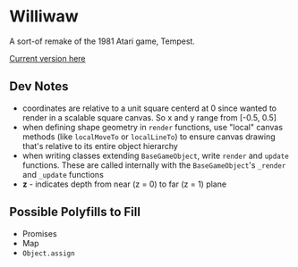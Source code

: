 # Williwaw

A sort-of remake of the 1981 Atari game, Tempest.

[Current version here](http://www.derekmiranda.com/williwaw/)

## Dev Notes

- coordinates are relative to a unit square centerd at 0 since wanted to render in a scalable square canvas. So x and y range from [-0.5, 0.5]
- when defining shape geometry in `render` functions, use "local" canvas methods (like `localMoveTo` or `localLineTo`) to ensure canvas drawing that's relative to its entire object hierarchy
- when writing classes extending `BaseGameObject`, write `render` and `update` functions. These are called internally with the `BaseGameObject`'s `_render` and `_update` functions
- **z** - indicates depth from near (z = 0) to far (z = 1) plane

## Possible Polyfills to Fill

- Promises
- Map
- `Object.assign`
